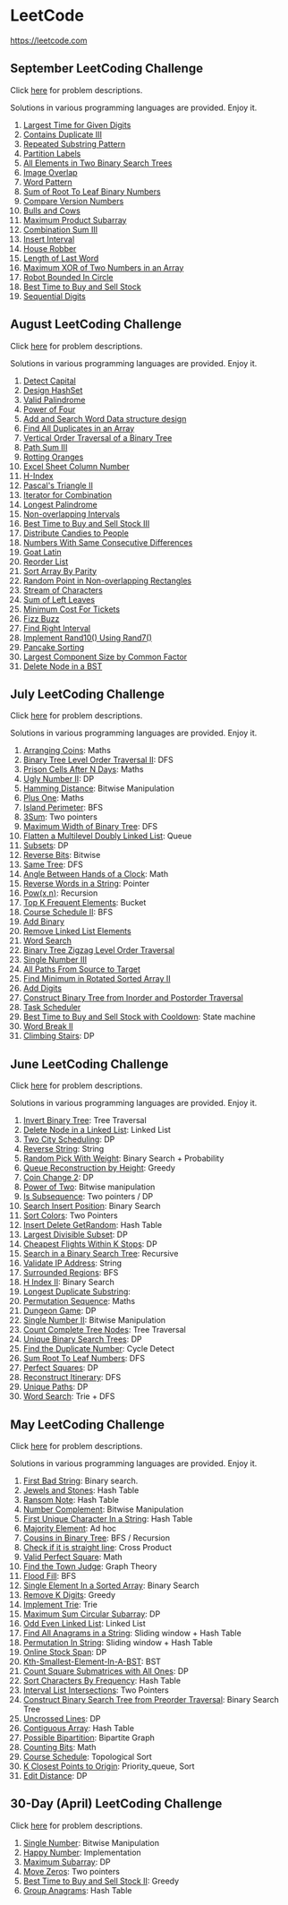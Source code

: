 # LeetCode

https://leetcode.com

## September LeetCoding Challenge
Click [here](https://leetcode.com/explore/challenge/card/september-leetcoding-challenge) for problem descriptions.

Solutions in various programming languages are provided. Enjoy it.

1. [Largest Time for Given Digits](https://github.com/AlgoStudyGroup/Leetcode/tree/master/September-LeetCoding-Challenge/01-Largest-Time-for-Given-Digits)
2. [Contains Duplicate III](https://github.com/AlgoStudyGroup/Leetcode/tree/master/September-LeetCoding-Challenge/02-Contains-Duplicate-III)
3. [Repeated Substring Pattern](https://github.com/AlgoStudyGroup/Leetcode/tree/master/September-LeetCoding-Challenge/03-Repeated-Substring-Pattern)
4. [Partition Labels](https://github.com/AlgoStudyGroup/Leetcode/tree/master/September-LeetCoding-Challenge/04-Partition-Labels)
5. [All Elements in Two Binary Search Trees](https://github.com/AlgoStudyGroup/Leetcode/tree/master/September-LeetCoding-Challenge/05-All-Elements-in-Two-Binary-Search-Trees)
6. [Image Overlap](https://github.com/AlgoStudyGroup/Leetcode/tree/master/September-LeetCoding-Challenge/06-Image-Overlap)
7. [Word Pattern](https://github.com/AlgoStudyGroup/Leetcode/tree/master/September-LeetCoding-Challenge/07-Word-Pattern)
8. [Sum of Root To Leaf Binary Numbers](https://github.com/AlgoStudyGroup/Leetcode/tree/master/September-LeetCoding-Challenge/08-Sum-of-Root-To-Leaf-Binary-Numbers)
9. [Compare Version Numbers](https://github.com/AlgoStudyGroup/Leetcode/tree/master/September-LeetCoding-Challenge/09-Compare-Version-Numbers)
10. [Bulls and Cows](https://github.com/AlgoStudyGroup/Leetcode/tree/master/September-LeetCoding-Challenge/10-Bulls-and-Cows)
11. [Maximum Product Subarray](https://github.com/AlgoStudyGroup/Leetcode/tree/master/September-LeetCoding-Challenge/11-Maximum-Product-Subarray)
12. [Combination Sum III](https://github.com/AlgoStudyGroup/Leetcode/tree/master/September-LeetCoding-Challenge/12-Combination-Sum-III)
13. [Insert Interval](https://github.com/AlgoStudyGroup/Leetcode/tree/master/September-LeetCoding-Challenge/13-Insert-Interval)
14. [House Robber](https://github.com/AlgoStudyGroup/Leetcode/tree/master/September-LeetCoding-Challenge/14-House-Robber)
15. [Length of Last Word](https://github.com/AlgoStudyGroup/Leetcode/tree/master/September-LeetCoding-Challenge/15-Length-of-Last-Word)
16. [Maximum XOR of Two Numbers in an Array](https://github.com/AlgoStudyGroup/Leetcode/tree/master/September-LeetCoding-Challenge/16-Maximum-XOR-of-Two-Numbers-in-an-Array)
17. [Robot Bounded In Circle](https://github.com/AlgoStudyGroup/Leetcode/tree/master/September-LeetCoding-Challenge/17-Robot-Bounded-In-Circle)
18. [Best Time to Buy and Sell Stock](https://github.com/AlgoStudyGroup/Leetcode/tree/master/September-LeetCoding-Challenge/18-Best-Time-to-Buy-and-Sell-Stock)
19. [Sequential Digits](https://github.com/AlgoStudyGroup/Leetcode/tree/master/September-LeetCoding-Challenge/19-Sequential-Digits)

## August LeetCoding Challenge
Click [here](https://leetcode.com/explore/challenge/card/august-leetcoding-challenge/) for problem descriptions.

Solutions in various programming languages are provided. Enjoy it.

1. [Detect Capital](https://github.com/AlgoStudyGroup/Leetcode/tree/master/August-LeetCoding-Challenge/01-Detect-Capital)
2. [Design HashSet](https://github.com/AlgoStudyGroup/Leetcode/tree/master/August-LeetCoding-Challenge/02-Design-HashSet)
3. [Valid Palindrome](https://github.com/AlgoStudyGroup/Leetcode/tree/master/August-LeetCoding-Challenge/03-Valid-Palindrome)
4. [Power of Four](https://github.com/AlgoStudyGroup/Leetcode/tree/master/August-LeetCoding-Challenge/04-Power-of-Four)
5. [Add and Search Word Data structure design](https://github.com/AlgoStudyGroup/Leetcode/tree/master/August-LeetCoding-Challenge/05-Add-and-Search-Word-Data-structure-design)
6. [Find All Duplicates in an Array](https://github.com/AlgoStudyGroup/Leetcode/tree/master/August-LeetCoding-Challenge/06-Find-All-Duplicates-in-an-Array)
7. [Vertical Order Traversal of a Binary Tree](https://github.com/AlgoStudyGroup/Leetcode/tree/master/August-LeetCoding-Challenge/07-Vertical-Order-Traversal-of-a-Binary-Tree)
8. [Path Sum III](https://github.com/AlgoStudyGroup/Leetcode/tree/master/August-LeetCoding-Challenge/08-Path-Sum-III)
9. [Rotting Oranges](https://github.com/AlgoStudyGroup/Leetcode/tree/master/August-LeetCoding-Challenge/09-Rotting-Oranges)
10. [Excel Sheet Column Number](https://github.com/AlgoStudyGroup/Leetcode/tree/master/August-LeetCoding-Challenge/10-Excel-Sheet-Column-Number)
11. [H-Index](https://github.com/AlgoStudyGroup/Leetcode/tree/master/August-LeetCoding-Challenge/11-H-Index)
12. [Pascal's Triangle II](https://github.com/AlgoStudyGroup/Leetcode/tree/master/August-LeetCoding-Challenge/12-Pascals-Triangle-II)
13. [Iterator for Combination](https://github.com/AlgoStudyGroup/Leetcode/tree/master/August-LeetCoding-Challenge/13-Iterator-for-Combination)
14. [Longest Palindrome](https://github.com/AlgoStudyGroup/Leetcode/tree/master/August-LeetCoding-Challenge/14-Longest-Palindrome)
15. [Non-overlapping Intervals](https://github.com/AlgoStudyGroup/Leetcode/tree/master/August-LeetCoding-Challenge/15-Non-overlapping-Intervals)
16. [Best Time to Buy and Sell Stock III](https://github.com/AlgoStudyGroup/Leetcode/tree/master/August-LeetCoding-Challenge/16-Best-Time-to-Buy-and-Sell-Stock-III)
17. [Distribute Candies to People](https://github.com/AlgoStudyGroup/Leetcode/tree/master/August-LeetCoding-Challenge/17-Distribute-Candies-to-People)
18. [Numbers With Same Consecutive Differences](https://github.com/AlgoStudyGroup/Leetcode/tree/master/August-LeetCoding-Challenge/18-Numbers-With-Same-Consecutive-Differences)
19. [Goat Latin](https://github.com/AlgoStudyGroup/Leetcode/tree/master/August-LeetCoding-Challenge/19-Goat-Latin)
20. [Reorder List](https://github.com/AlgoStudyGroup/Leetcode/tree/master/August-LeetCoding-Challenge/20-Reorder-List)
21. [Sort Array By Parity](https://github.com/AlgoStudyGroup/Leetcode/tree/master/August-LeetCoding-Challenge/21-Sort-Array-By-Parity)
22. [Random Point in Non-overlapping Rectangles](https://github.com/AlgoStudyGroup/Leetcode/tree/master/August-LeetCoding-Challenge/22-Random-Point-in-Non-overlapping-Rectangles)
23. [Stream of Characters](https://github.com/AlgoStudyGroup/Leetcode/tree/master/August-LeetCoding-Challenge/23-Stream-of-Characters)
24. [Sum of Left Leaves](https://github.com/AlgoStudyGroup/Leetcode/tree/master/August-LeetCoding-Challenge/24-Sum-of-Left-Leaves)
25. [Minimum Cost For Tickets](https://github.com/AlgoStudyGroup/Leetcode/tree/master/August-LeetCoding-Challenge/25-Minimum-Cost-For-Tickets)
26. [Fizz Buzz](https://github.com/AlgoStudyGroup/Leetcode/tree/master/August-LeetCoding-Challenge/26-Fizz-Buzz)
27. [Find Right Interval](https://github.com/AlgoStudyGroup/Leetcode/tree/master/August-LeetCoding-Challenge/27-Find-Right-Interval)
28. [Implement Rand10() Using Rand7()](https://github.com/AlgoStudyGroup/Leetcode/tree/master/August-LeetCoding-Challenge/28-Implement-Rand10()-Using-Rand7())
29. [Pancake Sorting](https://github.com/AlgoStudyGroup/Leetcode/tree/master/August-LeetCoding-Challenge/29-Pancake-Sorting)
30. [Largest Component Size by Common Factor](https://github.com/AlgoStudyGroup/Leetcode/tree/master/August-LeetCoding-Challenge/30-Largest-Component-Size-by-Common-Factor)
31. [Delete Node in a BST](https://github.com/AlgoStudyGroup/Leetcode/tree/master/August-LeetCoding-Challenge/31-Delete-Node-in-a-BST)


## July LeetCoding Challenge
Click [here](https://leetcode.com/explore/featured/card/july-leetcoding-challenge/) for problem descriptions.

Solutions in various programming languages are provided. Enjoy it.

1. [Arranging Coins](https://github.com/AlgoStudyGroup/Leetcode/tree/master/July-LeetCoding-Challenge/01-Arranging-Coins): Maths
2. [Binary Tree Level Order Traversal II](https://github.com/AlgoStudyGroup/Leetcode/tree/master/July-LeetCoding-Challenge/02-Binary-Tree-Level-Order-Traversal-II): DFS
3. [Prison Cells After N Days](https://github.com/AlgoStudyGroup/Leetcode/tree/master/July-LeetCoding-Challenge/03-Prison-Cells-After-N-Days): Maths
4. [Ugly Number II](https://github.com/AlgoStudyGroup/Leetcode/tree/master/July-LeetCoding-Challenge/04-Ugly-Number-II): DP
5. [Hamming Distance](https://github.com/AlgoStudyGroup/Leetcode/tree/master/July-LeetCoding-Challenge/05-Hamming-Distance): Bitwise Manipulation
6. [Plus One](https://github.com/AlgoStudyGroup/Leetcode/tree/master/July-LeetCoding-Challenge/06-Plus-One): Maths
7. [Island Perimeter](https://github.com/AlgoStudyGroup/Leetcode/tree/master/July-LeetCoding-Challenge/07-Island-Perimeter): BFS
8. [3Sum](https://github.com/AlgoStudyGroup/Leetcode/tree/master/July-LeetCoding-Challenge/08-3Sum): Two pointers
9. [Maximum Width of Binary Tree](https://github.com/AlgoStudyGroup/Leetcode/tree/master/July-LeetCoding-Challenge/09-Maximum-Width-of-Binary-Tree): DFS
10. [Flatten a Multilevel Doubly Linked List](https://github.com/AlgoStudyGroup/Leetcode/tree/master/July-LeetCoding-Challenge/10-Flatten-a-Multilevel-Doubly-Linked-List): Queue
11. [Subsets](https://github.com/AlgoStudyGroup/Leetcode/tree/master/July-LeetCoding-Challenge/11-Subsets): DP
12. [Reverse Bits](https://github.com/AlgoStudyGroup/Leetcode/tree/master/July-LeetCoding-Challenge/12-Reverse-Bits): Bitwise
13. [Same Tree](https://github.com/AlgoStudyGroup/Leetcode/tree/master/July-LeetCoding-Challenge/13-Same-Tree): DFS
14. [Angle Between Hands of a Clock](https://github.com/AlgoStudyGroup/Leetcode/tree/master/July-LeetCoding-Challenge/14-Angle-Between-Hands-of-a-Clock): Math
15. [Reverse Words in a String](https://github.com/AlgoStudyGroup/Leetcode/tree/master/July-LeetCoding-Challenge/15-Reverse-Words-in-a-String): Pointer
16. [Pow(x,n)](https://github.com/AlgoStudyGroup/Leetcode/tree/master/July-LeetCoding-Challenge/16-Pow(x,n)): Recursion
17. [Top K Frequent Elements](https://github.com/AlgoStudyGroup/Leetcode/tree/master/July-LeetCoding-Challenge/17-Top-K-Frequent-Elements): Bucket
18. [Course Schedule II](https://github.com/AlgoStudyGroup/Leetcode/tree/master/July-LeetCoding-Challenge/18-Course-Schedule-II): BFS
19. [Add Binary](https://github.com/AlgoStudyGroup/Leetcode/tree/master/July-LeetCoding-Challenge/19-Add-Binary)
20. [Remove Linked List Elements](https://github.com/AlgoStudyGroup/Leetcode/tree/master/July-LeetCoding-Challenge/20-Remove-Linked-List-Elements)
21. [Word Search](https://github.com/AlgoStudyGroup/Leetcode/tree/master/July-LeetCoding-Challenge/21-Word-Search)
22. [Binary Tree Zigzag Level Order Traversal](https://github.com/AlgoStudyGroup/Leetcode/tree/master/July-LeetCoding-Challenge/22-Binary-Tree-Zigzag-Level-Order-Traversal)
23. [Single Number III](https://github.com/AlgoStudyGroup/Leetcode/tree/master/July-LeetCoding-Challenge/23-Single-Number-III)
24. [All Paths From Source to Target](https://github.com/AlgoStudyGroup/Leetcode/tree/master/July-LeetCoding-Challenge/24-All-Paths-From-Source-to-Target)
25. [Find Minimum in Rotated Sorted Array II](https://github.com/AlgoStudyGroup/Leetcode/tree/master/July-LeetCoding-Challenge/25-Find-Minimum-in-Rotated-Sorted-Array-II)
26. [Add Digits](https://github.com/AlgoStudyGroup/Leetcode/tree/master/July-LeetCoding-Challenge/26-Add-Digits)
27. [Construct Binary Tree from Inorder and Postorder Traversal](https://github.com/AlgoStudyGroup/Leetcode/tree/master/July-LeetCoding-Challenge/27-Construct-Binary-Tree-from-Inorder-and-Postorder-Traversal)
28. [Task Scheduler](https://github.com/AlgoStudyGroup/Leetcode/tree/master/July-LeetCoding-Challenge/28-Task-Scheduler)
29. [Best Time to Buy and Sell Stock with Cooldown](https://github.com/AlgoStudyGroup/Leetcode/tree/master/July-LeetCoding-Challenge/29-Best-Time-to-Buy-and-Sell-Stock-with-Cooldown): State machine
30. [Word Break II](https://github.com/AlgoStudyGroup/Leetcode/tree/master/July-LeetCoding-Challenge/30-Word-Break-II)
31. [Climbing Stairs](https://github.com/AlgoStudyGroup/Leetcode/tree/master/July-LeetCoding-Challenge/31-Climbing-Stairs): DP


## June LeetCoding Challenge
Click [here](https://leetcode.com/explore/challenge/card/june-leetcoding-challenge/) for problem descriptions.

Solutions in various programming languages are provided. Enjoy it.

1. [Invert Binary Tree](https://github.com/AlgoStudyGroup/Leetcode/tree/master/June-LeetCoding-Challenge/01-Invert-Binary-Tree): Tree Traversal
2. [Delete Node in a Linked List](https://github.com/AlgoStudyGroup/Leetcode/tree/master/June-LeetCoding-Challenge/02-Delete-Node-In-A-Linked-List): Linked List
3. [Two City Scheduling](https://github.com/AlgoStudyGroup/Leetcode/tree/master/June-LeetCoding-Challenge/03-Two-City-Scheduling): DP
4. [Reverse String](https://github.com/AlgoStudyGroup/Leetcode/tree/master/June-LeetCoding-Challenge/04-Reverse-String): String
5. [Random Pick With Weight](https://github.com/AlgoStudyGroup/Leetcode/tree/master/June-LeetCoding-Challenge/05-Random-Pick-With-Weight): Binary Search + Probability
6. [Queue Reconstruction by Height](https://github.com/AlgoStudyGroup/Leetcode/tree/master/June-LeetCoding-Challenge/06-Queue-Reconstruction-By-Height): Greedy
7. [Coin Change 2](https://github.com/AlgoStudyGroup/Leetcode/tree/master/June-LeetCoding-Challenge/07-Coin-Change-2): DP
8. [Power of Two](https://github.com/AlgoStudyGroup/Leetcode/tree/master/June-LeetCoding-Challenge/08-Power-Of-Two): Bitwise manipulation
9. [Is Subsequence](https://github.com/AlgoStudyGroup/Leetcode/blob/master/June-LeetCoding-Challenge/09-Is-Subsequence): Two pointers / DP
10. [Search Insert Position](https://github.com/AlgoStudyGroup/Leetcode/tree/master/June-LeetCoding-Challenge/10-Search-Insert-Position): Binary Search
11. [Sort Colors](https://github.com/AlgoStudyGroup/Leetcode/tree/master/June-LeetCoding-Challenge/11-Sort-Colors): Two Pointers
12. [Insert Delete GetRandom](https://github.com/AlgoStudyGroup/Leetcode/tree/master/June-LeetCoding-Challenge/12-Insert-Delete-GetRandom): Hash Table
13. [Largest Divisible Subset](https://github.com/AlgoStudyGroup/Leetcode/tree/master/June-LeetCoding-Challenge/13-Largest-Divisible-Subset): DP
14. [Cheapest Flights Within K Stops](https://github.com/AlgoStudyGroup/Leetcode/tree/master/June-LeetCoding-Challenge/14-Cheapest-Flights-Within-K-Stops): DP
15. [Search in a Binary Search Tree](https://github.com/AlgoStudyGroup/Leetcode/tree/master/June-LeetCoding-Challenge/15-Search-In-A-Binary-Search-Tree): Recursive
16. [Validate IP Address](https://github.com/AlgoStudyGroup/Leetcode/tree/master/June-LeetCoding-Challenge/16-Validate-IP-Address): String
17. [Surrounded Regions](https://github.com/AlgoStudyGroup/Leetcode/tree/master/June-LeetCoding-Challenge/17-Surrounded-Regions): BFS
18. [H Index II](https://github.com/AlgoStudyGroup/Leetcode/tree/master/June-LeetCoding-Challenge/18-H-Index-II): Binary Search
19. [Longest Duplicate Substring]():  
20. [Permutation Sequence](https://github.com/AlgoStudyGroup/Leetcode/tree/master/June-LeetCoding-Challenge/20-Permutation-Sequence): Maths
21. [Dungeon Game](https://github.com/AlgoStudyGroup/Leetcode/tree/master/June-LeetCoding-Challenge/21-Dungeon-Game): DP
22. [Single Number II](https://github.com/AlgoStudyGroup/Leetcode/tree/master/June-LeetCoding-Challenge/22-Single-Number-II): Bitwise Manipulation
23. [Count Complete Tree Nodes](https://github.com/AlgoStudyGroup/Leetcode/tree/master/June-LeetCoding-Challenge/23-Count-Complete-Tree-Nodes): Tree Traversal
24. [Unique Binary Search Trees](https://github.com/AlgoStudyGroup/Leetcode/tree/master/June-LeetCoding-Challenge/24-Unique-Binary-Search-Trees): DP
25. [Find the Duplicate Number](https://github.com/AlgoStudyGroup/Leetcode/tree/master/June-LeetCoding-Challenge/25-Find-the-Duplicate-Number): Cycle Detect
26. [Sum Root To Leaf Numbers](https://github.com/AlgoStudyGroup/Leetcode/tree/master/June-LeetCoding-Challenge/26-Sum-Root-to-Leaf-Numbers): DFS
27. [Perfect Squares](https://github.com/AlgoStudyGroup/Leetcode/tree/master/June-LeetCoding-Challenge/27-Perfect-Squares): DP
28. [Reconstruct Itinerary](https://github.com/AlgoStudyGroup/Leetcode/tree/master/June-LeetCoding-Challenge/28-Reconstruct-Itinerary): DFS
29. [Unique Paths](https://github.com/AlgoStudyGroup/Leetcode/tree/master/June-LeetCoding-Challenge/29-Unique-Paths): DP
30. [Word Search](https://github.com/AlgoStudyGroup/Leetcode/tree/master/June-LeetCoding-Challenge/30-Word-Search-II): Trie + DFS


## May LeetCoding Challenge

Click [here](https://leetcode.com/explore/featured/card/may-leetcoding-challenge/) for problem descriptions.

Solutions in various programming languages are provided. Enjoy it. 

1. [First Bad String](https://github.com/AlgoStudyGroup/Leetcode/tree/master/May-LeetCoding-Challenge/01-First-Bad-Version): Binary search.
2. [Jewels and Stones](https://github.com/AlgoStudyGroup/Leetcode/tree/master/May-LeetCoding-Challenge/02-Jewels-And-Stones): Hash Table
3. [Ransom Note](https://github.com/AlgoStudyGroup/Leetcode/tree/master/May-LeetCoding-Challenge/03-Ransom-Note): Hash Table
4. [Number Complement](https://github.com/AlgoStudyGroup/Leetcode/tree/master/May-LeetCoding-Challenge/04-Number-Complement): Bitwise Manipulation
5. [First Unique Character In a String](https://github.com/AlgoStudyGroup/Leetcode/tree/master/May-LeetCoding-Challenge/05-First-Unique-Character-In-A-String): Hash Table
6. [Majority Element](https://github.com/AlgoStudyGroup/Leetcode/tree/master/May-LeetCoding-Challenge/06-Majority-Element): Ad hoc
7. [Cousins in Binary Tree](https://github.com/AlgoStudyGroup/Leetcode/tree/master/May-LeetCoding-Challenge/07-Cousins-In-Binary-Tree): BFS / 
Recursion 
8. [Check if it is straight line](https://github.com/AlgoStudyGroup/Leetcode/tree/master/May-LeetCoding-Challenge/08-Check-If-It-Is-A-Straight-Line): Cross Product
9. [Valid Perfect Square](https://github.com/AlgoStudyGroup/Leetcode/tree/master/May-LeetCoding-Challenge/09-Valid-Perfect-Square): Math
10. [Find the Town Judge](https://github.com/AlgoStudyGroup/Leetcode/tree/master/May-LeetCoding-Challenge/10-Find-The-Town-Judge): Graph Theory 
11. [Flood Fill](https://github.com/AlgoStudyGroup/Leetcode/tree/master/May-LeetCoding-Challenge/11-Flood-Fill): BFS
12. [Single Element In a Sorted Array](https://github.com/AlgoStudyGroup/Leetcode/tree/master/May-LeetCoding-Challenge/12-Single-Element-In-A-Sorted-Array): Binary Search
13. [Remove K Digits](https://github.com/AlgoStudyGroup/Leetcode/tree/master/May-LeetCoding-Challenge/13-Remove-K-Digits): Greedy
14. [Implement Trie](https://github.com/AlgoStudyGroup/Leetcode/tree/master/May-LeetCoding-Challenge/14-Implement-Trie): Trie
15. [Maximum Sum Circular Subarray](https://github.com/AlgoStudyGroup/Leetcode/tree/master/May-LeetCoding-Challenge/15-Maximum-Sum-Circular-Subarray): DP
16. [Odd Even Linked List](https://github.com/AlgoStudyGroup/Leetcode/tree/master/May-LeetCoding-Challenge/16-Odd-Even-Linked-List): Linked List
17. [Find All Anagrams in a String](https://github.com/AlgoStudyGroup/Leetcode/tree/master/May-LeetCoding-Challenge/17-Find-All-Anagrams-In-A-String): Sliding window + Hash Table
18. [Permutation In String](https://github.com/AlgoStudyGroup/Leetcode/tree/master/May-LeetCoding-Challenge/18-Permutation-In-String): Sliding window + Hash Table
19. [Online Stock Span](https://github.com/AlgoStudyGroup/Leetcode/tree/master/May-LeetCoding-Challenge/19-Online-Stock-Span): DP
20. [Kth-Smallest-Element-In-A-BST](https://github.com/AlgoStudyGroup/Leetcode/tree/master/May-LeetCoding-Challenge/20-Kth-Smallest-Element-In-A-BST): BST
21. [Count Square Submatrices with All Ones](https://github.com/AlgoStudyGroup/Leetcode/tree/master/May-LeetCoding-Challenge/21-Count-Square-Submatrices-With-All-Ones): DP
22. [Sort Characters By Frequency](https://github.com/AlgoStudyGroup/Leetcode/tree/master/May-LeetCoding-Challenge/22-Sort-Characters-By-Frequency): Hash Table
23. [Interval List Intersections](https://github.com/AlgoStudyGroup/Leetcode/tree/master/May-LeetCoding-Challenge/23-Interval-List-Intersections): Two Pointers
24. [Construct Binary Search Tree from Preorder Traversal](https://github.com/AlgoStudyGroup/Leetcode/tree/master/May-LeetCoding-Challenge/24-Construct-Binary-Search-Tree-From-Preorder-Traversal): Binary Search Tree
25. [Uncrossed Lines](https://github.com/AlgoStudyGroup/Leetcode/tree/master/May-LeetCoding-Challenge/25-Uncrossed-Lines): DP
26. [Contiguous Array](https://github.com/AlgoStudyGroup/Leetcode/tree/master/May-LeetCoding-Challenge/26-Contiguous-Array): Hash Table
27. [Possible Bipartition](https://github.com/AlgoStudyGroup/Leetcode/tree/master/May-LeetCoding-Challenge/27-Possible-Bipartition): Bipartite Graph
28. [Counting Bits](https://github.com/AlgoStudyGroup/Leetcode/tree/master/May-LeetCoding-Challenge/28-Counting-Bits): Math
29.	[Course Schedule](https://github.com/AlgoStudyGroup/Leetcode/tree/master/May-LeetCoding-Challenge/29-Course-Schedule): Topological Sort
30. [K Closest Points to Origin](https://github.com/AlgoStudyGroup/Leetcode/tree/master/May-LeetCoding-Challenge/30-K-Closest-Points-To-Origin): Priority_queue, Sort
31. [Edit Distance](https://github.com/AlgoStudyGroup/Leetcode/tree/master/May-LeetCoding-Challenge/31-Edit-Distance): DP

## 30-Day (April) LeetCoding Challenge

Click [here](https://leetcode.com/explore/challenge/card/30-day-leetcoding-challenge/) for problem descriptions.

1. [Single Number](https://github.com/AlgoStudyGroup/Leetcode/tree/master/30-Day-Leetcoding-Challenge/01-Single-Number): Bitwise Manipulation
2. [Happy Number](https://github.com/AlgoStudyGroup/Leetcode/blob/master/30-Day-Leetcoding-Challenge/02-Happy-Number): Implementation
3. [Maximum Subarray](https://github.com/AlgoStudyGroup/Leetcode/blob/master/30-Day-Leetcoding-Challenge/03-Maximum-Subarray): DP
4. [Move Zeros](https://github.com/AlgoStudyGroup/Leetcode/blob/master/30-Day-Leetcoding-Challenge/04-Move-Zeros): Two pointers
5. [Best Time to Buy and Sell Stock II](https://github.com/AlgoStudyGroup/Leetcode/tree/master/30-Day-Leetcoding-Challenge/05-Best-Time-To-Buy-And-Sell-Stock-II): Greedy
6. [Group Anagrams](https://github.com/AlgoStudyGroup/Leetcode/tree/master/30-Day-Leetcoding-Challenge/06-Group-Anagrams): Hash Table
